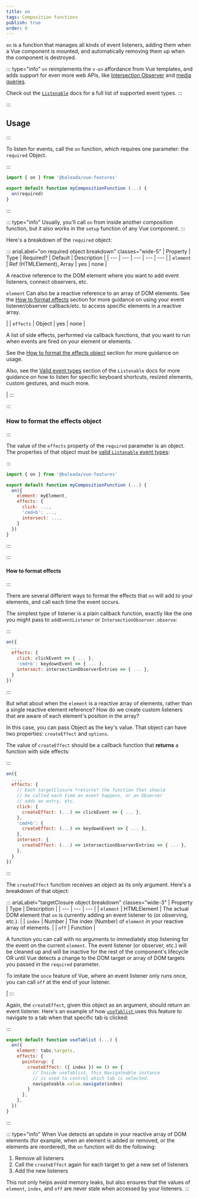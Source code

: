 ```yaml
---
title: on
tags: Composition functions
publish: true
order: 0
---
```


`on` is a function that manages all kinds of event listeners, adding them when a Vue component is mounted, and automatically removing them up when the component is destroyed.

::: type="info"
`on` reimplements the `v-on` affordance from Vue templates, and adds support for even more web APIs, like [Intersection Observer](https://developer.mozilla.org/en-US/docs/Web/API/intersectionObserver) and [media queries](https://developer.mozilla.org/en-US/docs/Web/API/Window/matchMedia).

Check out the [`Listenable`](/docs/logic/classes/Listenable) docs for a full list of supported event types.
:::


:::
## Usage
:::

To listen for events, call the `on` function, which requires one parameter: the `required` Object.

:::
```js
import { on } from '@baleada/vue-features'

export default function myCompositionFunction (...) {
  on(required)
}
```
:::

::: type="info"
Usually, you'll call `on` from inside another composition function, but it also works in the `setup` function of any Vue component.
:::

Here's a breakdown of the `required` object:

::: ariaLabel="on required object breakdown" classes="wide-5"
| Property | Type | Required? | Default | Description |
| --- | --- | --- | --- | --- |
| `element` | Ref (HTMLElement), Array | yes | none | <p>A reactive reference to the DOM element where you want to add event listeners, connect observers, etc.</p><p>`element` Can also be a reactive reference to an array of DOM elements. See the [How to format effects](#how-to-format-effects) section for more guidance on using your event listener/observer callback/etc. to access specific elements in a reactive array.</p> |
| `effects` | Object | yes | none | <p>A list of side effects, performed via callback functions, that you want to run when events are fired on your element or elements.</p><p>See the [How to format the effects object](#how-to-format-the-effects-object) section for more guidance on usage.</p><p>Also, see the [Valid event types](/docs/logic/classes/Listenable#Valid-event-types) section of the `Listenable` docs for more guidance on how to listen for specific keyboard shortcuts, resized elements, custom gestures, and much more.</p> |
:::


:::
### How to format the effects object
:::

The value of the `effects` property of the `required` parameter is an object. The properties of that object must be [valid `Listenable` event types](/docs/logic/classes/Listenable#Valid-event-types):

:::
```js
import { on } from '@baleada/vue-features'

export default function myCompositionFunction (...) {
  on({
    element: myElement,
    effects: {
      click: ...,
      'cmd+b': ...,
      intersect: ...,
    }
  })
}
```
:::


:::
#### How to format effects
:::

There are several different ways to format the effects that `on` will add to your elements, and call each time the event occurs.

The simplest type of listener is a plain callback function, exactly like the one you might pass to `addEventListener` or `IntersectionObserver.observe`:

:::
```js
on({
  ...
  effects: {
    click: clickEvent => { ... },
    'cmd+b': keydownEvent => { ... },
    intersect: intersectionObserverEntries => { ... },
  }
})
```
:::

But what about when the `element` is a reactive array of elements, rather than a single reactive element reference? How do we create custom listeners that are aware of each element's position in the array?

In this case, you can pass Object as the key's value. That object can have two properties: `createEffect` and `options`.

The value of `createEffect` should be a callback function that **returns** a function with side effects:

:::
```js
on({
  ...,
  effects: {
    // Each targetClosure *returns* the function that should
    // be called each time an event happens, or an Observer
    // adds an entry, etc.
    click: {
      createEffect: (...) => clickEvent => { ... },
    },
    'cmd+b': {
      createEffect: (...) => keydownEvent => { ... },
    },
    intersect: {
      createEffect: (...) => intersectionObserverEntries => { ... },
    },
  }
})
```
:::

The `createEffect` function receives an object as its only argument. Here's a breakdown of that object:

::: ariaLabel="targetClosure object breakdown" classes="wide-3"
| Property | Type | Description |
| --- | --- | --- |
| `element` | HTMLElement | The actual DOM element that `on` is currently adding an event listener to (or observing, etc.). |
| `index` | Number | The index (Number) of `element` in your reactive array of elements. |
| `off` | Function | <p>A function you can call with no arguments to immediately stop listening for the event on the current `element`. The event listener (or observer, etc.) will be cleaned up and will be inactive for the rest of the component's lifecycle OR until Vue detects a change to the DOM target or array of DOM targets you passed in the `required` parameter.</p><p>To imitate the `once` feature of Vue, where an event listener only runs once, you can call `off` at the end of your listener.</p> |
:::

Again, the `createEffect`, given this object as an argument, should return an event listener. Here's an example of how [`useTablist` ](/docs/features/functions/useTablist) uses this feature to navigate to a tab when that specific tab is clicked:

:::
```js
export default function useTablist (...) {
  on({
    element: tabs.targets,
    effects: {
      pointerup: {
        createEffect: ({ index }) => () => {
          // Inside useTablist, this Navigateable instance
          // is used to control which tab is selected.
          navigateable.value.navigate(index)
        }
      },
    },
  })
}
```
:::

::: type="info"
When Vue detects an update in your reactive array of DOM elements (for example, when an element is added or removed, or the elements are reordered), the `on` function will do the following: 
1. Remove all listeners
2. Call the `createEffect` again for each target to get a new set of listeners
3. Add the new listeners

This not only helps avoid memory leaks, but also ensures that the values of `element`, `index`, and `off` are never stale when accessed by your listeners.
:::

<!-- TODO: Explain options for target closure object -->
